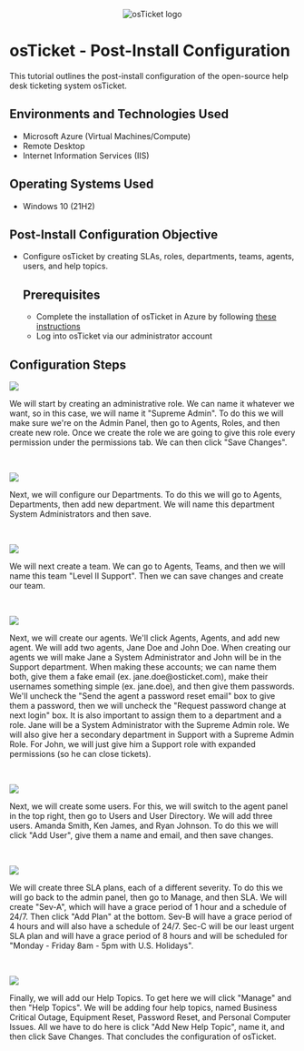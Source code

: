 <p align="center">
<img src="https://i.imgur.com/Clzj7Xs.png" alt="osTicket logo"/>
</p>

<h1>osTicket - Post-Install Configuration</h1>
This tutorial outlines the post-install configuration of the open-source help desk ticketing system osTicket.<br />

<h2>Environments and Technologies Used</h2>

- Microsoft Azure (Virtual Machines/Compute)
- Remote Desktop
- Internet Information Services (IIS)

<h2>Operating Systems Used </h2>

- Windows 10</b> (21H2)

<h2>Post-Install Configuration Objective</h2>

- Configure osTicket by creating SLAs, roles, departments, teams, agents, users, and help topics.

  <h2>Prerequisites</h2>

  - Complete the installation of osTicket in Azure by following [these instructions](https://github.com/CSanders000/osticket-prereqs)
  - Log into osTicket via our administrator account

<h2>Configuration Steps</h2>

<p>
<img src=https://github.com/CSanders000/post-install-config/assets/161166823/badef148-b46b-4496-bba6-01f2a5fb3755"/>
</p>
<p>
We will start by creating an administrative role. We can name it whatever we want, so in this case, we will name it "Supreme Admin". To do this we will make sure we're on the Admin Panel, then go to Agents, Roles, and then create new role. Once we create the role we are going to give this role every permission under the permissions tab. We can then click "Save Changes". 
</p>
<br />

<p>
<img src=https://github.com/CSanders000/post-install-config/assets/161166823/5fe0e38f-283d-43e3-bc44-549d401cacc4"/>
</p>
<p>
Next, we will configure our Departments. To do this we will go to Agents, Departments, then add new department. We will name this department System Administrators and then save. 
</p>
<br />

<p>
<img src=https://github.com/CSanders000/post-install-config/assets/161166823/5e53e2a1-3039-447e-a8d2-056dd54f6afc"/>
</p>
<p>
We will next create a team. We can go to Agents, Teams, and then we will name this team "Level II Support". Then we can save changes and create our team. 
</p>
<br />

<p>
<img src=https://github.com/CSanders000/post-install-config/assets/161166823/a680dc74-3e76-48b5-ad43-994e1b66d118"/>
</p>
<p>
Next, we will create our agents. We'll click Agents, Agents, and add new agent. We will add two agents, Jane Doe and John Doe. When creating our agents we will make Jane a System Administrator and John will be in the Support department. When making these accounts; we can name them both, give them a fake email (ex. jane.doe@osticket.com), make their usernames something simple (ex. jane.doe), and then give them passwords. We'll uncheck the "Send the agent a password reset email" box to give them a password, then we will uncheck the "Request password change at next login" box. It is also important to assign them to a department and a role. Jane will be a System Administrator with the Supreme Admin role. We will also give her a secondary department in Support with a Supreme Admin Role. For John, we will just give him a Support role with expanded permissions (so he can close tickets).
</p>
<br />

<p>
<img src=https://github.com/CSanders000/post-install-config/assets/161166823/1f670306-fe8b-40e8-b2c2-aa80b613f08b"/>
</p>
<p>
Next, we will create some users. For this, we will switch to the agent panel in the top right, then go to Users and User Directory. We will add three users. Amanda Smith, Ken James, and Ryan Johnson. To do this we will click "Add User", give them a name and email, and then save changes. 
</p>
<br />

<p>
<img src=https://github.com/CSanders000/post-install-config/assets/161166823/6ae1c9d8-7341-47be-ab83-129d1106ae39"/>
</p>
<p>
We will create three SLA plans, each of a different severity. To do this we will go back to the admin panel, then go to Manage, and then SLA. We will create "Sev-A", which will have a grace period of 1 hour and a schedule of 24/7. Then click "Add Plan" at the bottom. Sev-B will have a grace period of 4 hours and will also have a schedule of 24/7. Sec-C will be our least urgent SLA plan and will have a grace period of 8 hours and will be scheduled for "Monday - Friday 8am - 5pm with U.S. Holidays". 
</p>
<br />

<p>
<img src=https://github.com/CSanders000/post-install-config/assets/161166823/b012ce9a-9ea8-420c-be04-ec24fad0d448"/>
</p>
<p>
Finally, we will add our Help Topics. To get here we will click "Manage" and then "Help Topics". We will be adding four help topics, named Business Critical Outage, Equipment Reset, Password Reset, and Personal Computer Issues. All we have to do here is click "Add New Help Topic", name it, and then click Save Changes. That concludes the configuration of osTicket. 
</p>
<br />



